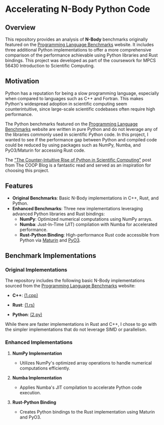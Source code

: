 # Accelerating N-Body Python Code 


## Overview

This repository provides an analysis of **N-Body** benchmarks originally featured on the [Programming Language Benchmarks](https://programming-language-benchmarks.vercel.app/) website. It includes three additional Python implementations to offer a more comprehensive comparison of the performance achievable using Python libraries and Rust bindings. This project was developed as part of the coursework for MPCS 56430 Introduction to Scientific Computing.

## Motivation

Python has a reputation for being a slow programming language, especially when compared to languages such as C++ and Fortran. This makes Python's widespread adoption in scientific computing seem counterintuitive, since large-scale scientific codebases often require high performance.

The Python benchmarks featured on the [Programming Language Benchmarks](https://programming-language-benchmarks.vercel.app/) website are written in pure Python and do not leverage any of the libraries commonly used in scientific Python code. In this project, I wanted to see if the performance gap between Python and compiled code could be reduced by using packages such as NumPy, Numba, and PyO3/Maturin for accessing Rust code. 

The ["The Counter-Intuitive Rise of Python in Scientific Computing"](https://cerfacs.fr/coop/fortran-vs-python) post from The COOP Blog is a fantastic read and served as an inspiration for choosing this project.

## Features

- **Original Benchmarks**: Basic N-Body implementations in C++, Rust, and Python.
- **Enhanced Benchmarks**: Three new implementations leveraging advanced Python libraries and Rust bindings:
  - **NumPy**: Optimized numerical computations using NumPy arrays.
  - **Numba**: Just-In-Time (JIT) compilation with Numba for accelerated performance.
  - **Rust-Python Binding**: High-performance Rust code accessible from Python via [Maturin](https://github.com/PyO3/maturin) and [PyO3](https://github.com/PyO3/pyo3).

## Benchmark Implementations

### Original Implementations

The repository includes the following basic N-Body implementations sourced from the [Programming Language Benchmarks](https://programming-language-benchmarks.vercel.app/) website:

- **C++**: [(1.cpp)](https://github.com/hanabi1224/Programming-Language-Benchmarks/blob/main/bench/algorithm/nbody/1.cpp)

- **Rust**: [(1.rs)](https://github.com/hanabi1224/Programming-Language-Benchmarks/blob/main/bench/algorithm/nbody/1.rs)

- **Python**: [(2.py)](https://github.com/hanabi1224/Programming-Language-Benchmarks/blob/main/bench/algorithm/nbody/2.py)

While there are faster implementations in Rust and C++, I chose to go with the simpler implementations that do not leverage SIMD or parallelism.

### Enhanced Implementations

1. **NumPy Implementation**
   - Utilizes NumPy's optimized array operations to handle numerical computations efficiently.


2. **Numba Implementation**
   - Applies Numba's JIT compilation to accelerate Python code execution.


3. **Rust-Python Binding**
   - Creates Python bindings to the Rust implementation using Maturin and PyO3.




